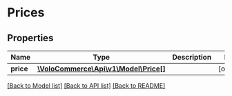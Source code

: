 # Prices

## Properties
Name | Type | Description | Notes
------------ | ------------- | ------------- | -------------
**price** | [**\VoloCommerce\Api\v1\Model\Price[]**](Price.md) |  | [optional] 

[[Back to Model list]](../README.md#documentation-for-models) [[Back to API list]](../README.md#documentation-for-api-endpoints) [[Back to README]](../README.md)


